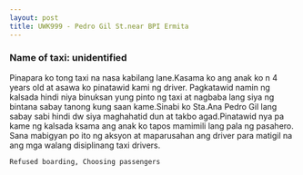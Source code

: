 ```yaml
---
layout: post
title: UWK999 - Pedro Gil St.near BPI Ermita
---
```


### Name of taxi: unidentified

Pinapara ko tong taxi na nasa kabilang lane.Kasama ko ang anak ko n 4 years old at asawa ko pinatawid kami ng driver. Pagkatawid namin ng kalsada hindi niya binuksan yung pinto ng taxi at nagbaba lang siya ng bintana sabay tanong kung saan kame.Sinabi ko Sta.Ana Pedro Gil lang sabay sabi hindi dw siya maghahatid dun at takbo agad.Pinatawid nya pa kame ng kalsada ksama ang anak ko tapos mamimili lang pala ng pasahero. Sana mabigyan po ito ng aksyon at maparusahan ang driver para matigil na ang mga walang disiplinang taxi drivers.

```Refused boarding, Choosing passengers```
